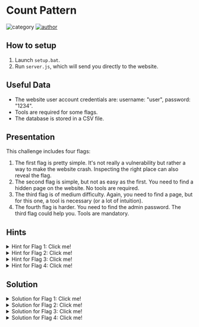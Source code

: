 # Count Pattern

![category](https://img.shields.io/badge/category-web-purple)
[![author](https://img.shields.io/badge/author-keauranthain-blue)](https://github.com/keauranthain)

## How to setup
1) Launch `setup.bat`.
2) Run `server.js`, which will send you directly to the website.

## Useful Data
- The website user account credentials are: username: "user", password: "1234".
- Tools are required for some flags.
- The database is stored in a CSV file.

## Presentation
This challenge includes four flags:
1) The first flag is pretty simple. It's not really a vulnerability but rather a way to make the website crash. Inspecting the right place can also reveal the flag.
2) The second flag is simple, but not as easy as the first. You need to find a hidden page on the website. No tools are required.
3) The third flag is of medium difficulty. Again, you need to find a page, but for this one, a tool is necessary (or a lot of intuition).
4) The fourth flag is harder. You need to find the admin password. The third flag could help you. Tools are mandatory.

## Hints

<details>
    <summary>Hint for Flag 1: Click me!</summary>

What are the limits of the fields in user page?
</details>

<details>
    <summary>Hint for Flag 2: Click me!</summary>

There is a text file that practically every website has, containing a list of webpage names. Maybe there's a secret file.
</details>

<details>
    <summary>Hint for Flag 3: Click me!</summary>

Maybe a software like ZAP can check for hidden fields with common names...
</details>

<details>
    <summary>Hint for Flag 4: Click me!</summary>

Using the previous ZAP hint, there is a `.csv` file containing all usernames and passwords. Maybe we can crack the code...
</details>

## Solution

<details>
    <summary>Solution for Flag 1: Click me!</summary>

On the user page, enter more than 10,000 characters into a field. You can also inspect https://localhost:3000/my_utility_functions.js.
</details>

<details>
    <summary>Solution for Flag 2: Click me!</summary>

The `robots.txt` file contains a page named `secret_page_that_definitely_doesnt_have_a_flag_hide_inside.html`. The flag is there.
</details>

<details>
    <summary>Solution for Flag 3: Click me!</summary>

Software like ZAP can look for commonly named pages. In ZAP, if you perform a Forced Browse Directory scan, you can find a page named `secret.html`.
</details>

<details>
    <summary>Solution for Flag 4: Click me!</summary>

From the previous hint, you can find a file named `db.csv`. When you download it, all passwords are encrypted. The passwords for "user" and "admin" are 32 characters long. These passwords are hashed with MD5, which can be cracked using common online tools or a brute force tool.
</details>
